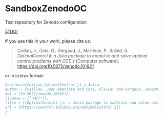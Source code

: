 # SandboxZenodoOC

Test repository for Zenodo configuration

[![DOI](https://sandbox.zenodo.org/badge/844190082.svg)](https://sandbox.zenodo.org/doi/10.5072/zenodo.101372)

If you use this in your work, please cite us:

> Caillau, J., Cots, O., Gergaud, J., Martinon, P., & Sed, S. *OptimalControl.jl: a Julia package to modelise and solve optimal control problems with ODE's* [Computer software]. https://doi.org/10.5072/zenodo.101621

or in `bibtex` format:

```bibtex
@software{Caillau_OptimalControl_jl_a_Julia,
author = {Caillau, Jean-Baptiste and Cots, Olivier and Gergaud, Joseph and Martinon, Pierre and Sed, Sophia},
doi = {10.5072/zenodo.101621},
license = {["MIT"]},
title = {{OptimalControl.jl: a Julia package to modelise and solve optimal control problems with ODE's}},
url = {https://control-toolbox.org/OptimalControl.jl}
}
```
